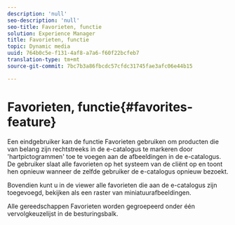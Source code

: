```yaml
---
description: 'null'
seo-description: 'null'
seo-title: Favorieten, functie
solution: Experience Manager
title: Favorieten, functie
topic: Dynamic media
uuid: 764b0c5e-f131-4af8-a7a6-f60f22bcfeb7
translation-type: tm+mt
source-git-commit: 7bc7b3a86fbcdc57cfdc31745fae3afc06e44b15

---
```



# Favorieten, functie{#favorites-feature}

Een eindgebruiker kan de functie Favorieten gebruiken om producten die van belang zijn rechtstreeks in de e-catalogus te markeren door &#39;hartpictogrammen&#39; toe te voegen aan de afbeeldingen in de e-catalogus. De gebruiker slaat alle favorieten op het systeem van de cliënt op en toont hen opnieuw wanneer de zelfde gebruiker de e-catalogus opnieuw bezoekt.

Bovendien kunt u in de viewer alle favorieten die aan de e-catalogus zijn toegevoegd, bekijken als een raster van miniatuurafbeeldingen.

Alle gereedschappen Favorieten worden gegroepeerd onder één vervolgkeuzelijst in de besturingsbalk.
